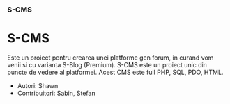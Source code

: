 ### S-CMS

# S-CMS
Este un proiect pentru crearea unei platforme gen forum, in curand vom venii si cu varianta S-Blog (Premium).
S-CMS este un proiect unic din puncte de vedere al platformei. Acest CMS este full PHP, SQL, PDO, HTML.

- Autori: Shawn
 - Contribuitori: Sabin, Stefan
